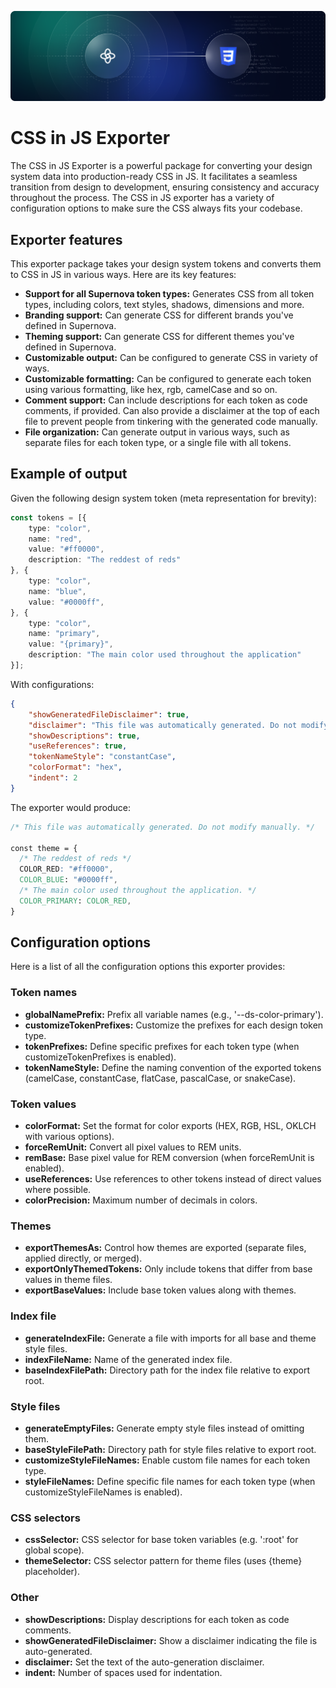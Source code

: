 ![CSS in JS Exporter](https://raw.githubusercontent.com/Supernova-Studio/exporters/main/exporters/css-in-js/resources/header.png)

# CSS in JS Exporter

The CSS in JS Exporter is a powerful package for converting your design system data into production-ready CSS in JS. It facilitates a seamless transition from design to development, ensuring consistency and accuracy throughout the process. The CSS in JS exporter has a variety of configuration options to make sure the CSS always fits your codebase.

## Exporter features

This exporter package takes your design system tokens and converts them to CSS in JS in various ways. Here are its key features:

- **Support for all Supernova token types:** Generates CSS from all token types, including colors, text styles, shadows, dimensions and more.
- **Branding support:** Can generate CSS for different brands you've defined in Supernova.
- **Theming support:** Can generate CSS for different themes you've defined in Supernova.
- **Customizable output:** Can be configured to generate CSS in variety of ways.
- **Customizable formatting:** Can be configured to generate each token using various formatting, like hex, rgb, camelCase and so on.
- **Comment support:** Can include descriptions for each token as code comments, if provided. Can also provide a disclaimer at the top of each file to prevent people from tinkering with the generated code manually.
- **File organization:** Can generate output in various ways, such as separate files for each token type, or a single file with all tokens.

## Example of output

Given the following design system token (meta representation for brevity):

```typescript
const tokens = [{
    type: "color",
    name: "red",
    value: "#ff0000",
    description: "The reddest of reds"
}, {
    type: "color",
    name: "blue",
    value: "#0000ff",
}, {
    type: "color",
    name: "primary",
    value: "{primary}",
    description: "The main color used throughout the application"
}];
```

With configurations:

```json
{
    "showGeneratedFileDisclaimer": true,
    "disclaimer": "This file was automatically generated. Do not modify manually.",
    "showDescriptions": true,
    "useReferences": true,
    "tokenNameStyle": "constantCase",
    "colorFormat": "hex",
    "indent": 2
}
```

The exporter would produce:

```css
/* This file was automatically generated. Do not modify manually. */

const theme = {
  /* The reddest of reds */
  COLOR_RED: "#ff0000",
  COLOR_BLUE: "#0000ff",
  /* The main color used throughout the application. */
  COLOR_PRIMARY: COLOR_RED,
}
```

## Configuration options

Here is a list of all the configuration options this exporter provides:

### Token names
- **globalNamePrefix:** Prefix all variable names (e.g., '--ds-color-primary').
- **customizeTokenPrefixes:** Customize the prefixes for each design token type.
- **tokenPrefixes:** Define specific prefixes for each token type (when customizeTokenPrefixes is enabled).
- **tokenNameStyle:** Define the naming convention of the exported tokens (camelCase, constantCase, flatCase, pascalCase, or snakeCase).

### Token values
- **colorFormat:** Set the format for color exports (HEX, RGB, HSL, OKLCH with various options).
- **forceRemUnit:** Convert all pixel values to REM units.
- **remBase:** Base pixel value for REM conversion (when forceRemUnit is enabled).
- **useReferences:** Use references to other tokens instead of direct values where possible.
- **colorPrecision:** Maximum number of decimals in colors.

### Themes
- **exportThemesAs:** Control how themes are exported (separate files, applied directly, or merged).
- **exportOnlyThemedTokens:** Only include tokens that differ from base values in theme files.
- **exportBaseValues:** Include base token values along with themes.

### Index file
- **generateIndexFile:** Generate a file with imports for all base and theme style files.
- **indexFileName:** Name of the generated index file.
- **baseIndexFilePath:** Directory path for the index file relative to export root.

### Style files
- **generateEmptyFiles:** Generate empty style files instead of omitting them.
- **baseStyleFilePath:** Directory path for style files relative to export root.
- **customizeStyleFileNames:** Enable custom file names for each token type.
- **styleFileNames:** Define specific file names for each token type (when customizeStyleFileNames is enabled).

### CSS selectors
- **cssSelector:** CSS selector for base token variables (e.g. ':root' for global scope).
- **themeSelector:** CSS selector pattern for theme files (uses {theme} placeholder).

### Other
- **showDescriptions:** Display descriptions for each token as code comments.
- **showGeneratedFileDisclaimer:** Show a disclaimer indicating the file is auto-generated.
- **disclaimer:** Set the text of the auto-generation disclaimer.
- **indent:** Number of spaces used for indentation.

